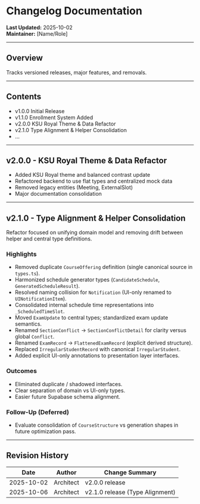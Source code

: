 # Changelog Documentation

**Last Updated:** 2025-10-02  
**Maintainer:** [Name/Role]

---

## Overview

Tracks versioned releases, major features, and removals.

---

## Contents

- v1.0.0 Initial Release
- v1.1.0 Enrollment System Added
- v2.0.0 KSU Royal Theme & Data Refactor
- v2.1.0 Type Alignment & Helper Consolidation
- ...

---

## v2.0.0 - KSU Royal Theme & Data Refactor

- Added KSU Royal theme and balanced contrast update
- Refactored backend to use flat types and centralized mock data
- Removed legacy entities (Meeting, ExternalSlot)
- Major documentation consolidation

---

## v2.1.0 - Type Alignment & Helper Consolidation

Refactor focused on unifying domain model and removing drift between helper and central type definitions.

### Highlights

- Removed duplicate `CourseOffering` definition (single canonical source in `types.ts`).
- Harmonized schedule generator types (`CandidateSchedule`, `GeneratedScheduleResult`).
- Resolved naming collision for `Notification` (UI-only renamed to `UINotificationItem`).
- Consolidated internal schedule time representations into `_ScheduledTimeSlot`.
- Moved `ExamUpdate` to central types; standardized exam update semantics.
- Renamed `SectionConflict` → `SectionConflictDetail` for clarity versus global `Conflict`.
- Renamed `ExamRecord` → `FlattenedExamRecord` (explicit derived structure).
- Replaced `IrregularStudentRecord` with canonical `IrregularStudent`.
- Added explicit UI-only annotations to presentation layer interfaces.

### Outcomes

- Eliminated duplicate / shadowed interfaces.
- Clear separation of domain vs UI-only types.
- Easier future Supabase schema alignment.

### Follow-Up (Deferred)

- Evaluate consolidation of `CourseStructure` vs generation shapes in future optimization pass.

---

## Revision History

| Date       | Author    | Change Summary                  |
| ---------- | --------- | ------------------------------- |
| 2025-10-02 | Architect | v2.0.0 release                  |
| 2025-10-06 | Architect | v2.1.0 release (Type Alignment) |
